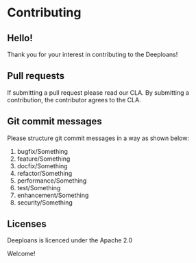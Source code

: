# Contributing


## Hello!

Thank you for your interest in contributing to the Deeploans!

## Pull requests

If submitting a pull request please read our CLA. By submitting a contribution, the contributor agrees to the CLA. 

## Git commit messages

Please structure git commit messages in a way as shown below:
1. bugfix/Something
2. feature/Something
3. docfix/Something
4. refactor/Something
5. performance/Something
6. test/Something
7. enhancement/Something
8. security/Something


## Licenses

Deeploans is licenced under the Apache 2.0

Welcome!